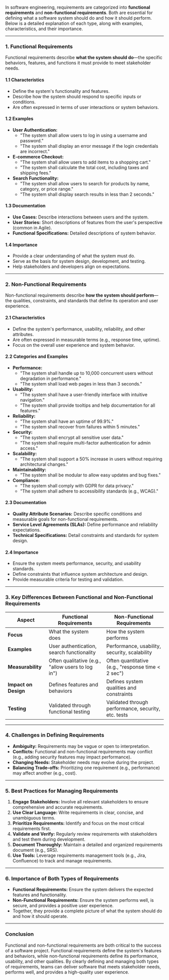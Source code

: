In software engineering, requirements are categorized into **functional requirements** and **non-functional requirements**. Both are essential for defining what a software system should do and how it should perform. Below is a detailed explanation of each type, along with examples, characteristics, and their importance.

---

### **1. Functional Requirements**
Functional requirements describe **what the system should do**—the specific behaviors, features, and functions it must provide to meet stakeholder needs.

#### **1.1 Characteristics**
- Define the system's functionality and features.
- Describe how the system should respond to specific inputs or conditions.
- Are often expressed in terms of user interactions or system behaviors.

#### **1.2 Examples**
- **User Authentication:**
  - "The system shall allow users to log in using a username and password."
  - "The system shall display an error message if the login credentials are incorrect."
- **E-commerce Checkout:**
  - "The system shall allow users to add items to a shopping cart."
  - "The system shall calculate the total cost, including taxes and shipping fees."
- **Search Functionality:**
  - "The system shall allow users to search for products by name, category, or price range."
  - "The system shall display search results in less than 2 seconds."

#### **1.3 Documentation**
- **Use Cases:** Describe interactions between users and the system.
- **User Stories:** Short descriptions of features from the user's perspective (common in Agile).
- **Functional Specifications:** Detailed descriptions of system behavior.

#### **1.4 Importance**
- Provide a clear understanding of what the system must do.
- Serve as the basis for system design, development, and testing.
- Help stakeholders and developers align on expectations.

---

### **2. Non-Functional Requirements**
Non-functional requirements describe **how the system should perform**—the qualities, constraints, and standards that define its operation and user experience.

#### **2.1 Characteristics**
- Define the system's performance, usability, reliability, and other attributes.
- Are often expressed in measurable terms (e.g., response time, uptime).
- Focus on the overall user experience and system behavior.

#### **2.2 Categories and Examples**
- **Performance:**
  - "The system shall handle up to 10,000 concurrent users without degradation in performance."
  - "The system shall load web pages in less than 3 seconds."
- **Usability:**
  - "The system shall have a user-friendly interface with intuitive navigation."
  - "The system shall provide tooltips and help documentation for all features."
- **Reliability:**
  - "The system shall have an uptime of 99.9%."
  - "The system shall recover from failures within 5 minutes."
- **Security:**
  - "The system shall encrypt all sensitive user data."
  - "The system shall require multi-factor authentication for admin access."
- **Scalability:**
  - "The system shall support a 50% increase in users without requiring architectural changes."
- **Maintainability:**
  - "The system shall be modular to allow easy updates and bug fixes."
- **Compliance:**
  - "The system shall comply with GDPR for data privacy."
  - "The system shall adhere to accessibility standards (e.g., WCAG)."

#### **2.3 Documentation**
- **Quality Attribute Scenarios:** Describe specific conditions and measurable goals for non-functional requirements.
- **Service Level Agreements (SLAs):** Define performance and reliability expectations.
- **Technical Specifications:** Detail constraints and standards for system design.

#### **2.4 Importance**
- Ensure the system meets performance, security, and usability standards.
- Define constraints that influence system architecture and design.
- Provide measurable criteria for testing and validation.

---

### **3. Key Differences Between Functional and Non-Functional Requirements**

| **Aspect**              | **Functional Requirements**                          | **Non-Functional Requirements**                      |
|--------------------------|-----------------------------------------------------|-----------------------------------------------------|
| **Focus**                | What the system does                                | How the system performs                             |
| **Examples**             | User authentication, search functionality           | Performance, usability, security, scalability       |
| **Measurability**        | Often qualitative (e.g., "allow users to log in")   | Often quantitative (e.g., "response time < 2 sec")  |
| **Impact on Design**     | Defines features and behaviors                      | Defines system qualities and constraints            |
| **Testing**              | Validated through functional testing                | Validated through performance, security, etc. tests |

---

### **4. Challenges in Defining Requirements**
- **Ambiguity:** Requirements may be vague or open to interpretation.
- **Conflicts:** Functional and non-functional requirements may conflict (e.g., adding security features may impact performance).
- **Changing Needs:** Stakeholder needs may evolve during the project.
- **Balancing Trade-offs:** Prioritizing one requirement (e.g., performance) may affect another (e.g., cost).

---

### **5. Best Practices for Managing Requirements**
1. **Engage Stakeholders:** Involve all relevant stakeholders to ensure comprehensive and accurate requirements.
2. **Use Clear Language:** Write requirements in clear, concise, and unambiguous terms.
3. **Prioritize Requirements:** Identify and focus on the most critical requirements first.
4. **Validate and Verify:** Regularly review requirements with stakeholders and test them during development.
5. **Document Thoroughly:** Maintain a detailed and organized requirements document (e.g., SRS).
6. **Use Tools:** Leverage requirements management tools (e.g., Jira, Confluence) to track and manage requirements.

---

### **6. Importance of Both Types of Requirements**
- **Functional Requirements:** Ensure the system delivers the expected features and functionality.
- **Non-Functional Requirements:** Ensure the system performs well, is secure, and provides a positive user experience.
- Together, they provide a complete picture of what the system should do and how it should operate.

---

### **Conclusion**
Functional and non-functional requirements are both critical to the success of a software project. Functional requirements define the system's features and behaviors, while non-functional requirements define its performance, usability, and other qualities. By clearly defining and managing both types of requirements, teams can deliver software that meets stakeholder needs, performs well, and provides a high-quality user experience.
